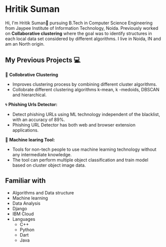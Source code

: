 # Hritik Suman 
Hi, I'm Hritik Suman👋 pursuing B.Tech in Computer Science Engineering from Jaypee Institute of Information Technology, Noida. Previously worked on <b>Collaborative clustering</b> where the goal was to identify structures in each local data set considered by different algorithms. I live in Noida, IN and am an North origin.

## My Previous Projects 💻
🌟 <b>Collobrative Clustering</b>
    <ul><li>Improves clustering process by combining different cluster algorithms.</li>
      <li>Collobrate different clustering algorithms k-mean, k -medoids, DBSCAN and hierarchical.</li>
    </ul>
🌀 <b>Phishing Urls Detector:</b><br> 
    <ul><li>Detect phishing URLs using ML technology independent of the blacklist, with an accuracy of 89%.</li>
        <li>Phishing URL Detector has both web and browser extension applications.</li>
    </ul>
🍏 <b>Machine learing Tool:</b><br>
    <ul><li>Tools for non-tech people to use machine learning technology without any intermediate knowledge.</li>
        <li>The tool can perform multiple object classification and train model based on cluster object image data.</li>
    </ul>

## Familiar with
<ul><li>Algorithms and Data structure</li>
  <li>Machine learning</li>
  <li>Data Analysis</li>
  <li>Django</li>
  <li>IBM Cloud</li>
  <li>Languages<ul>
    <li>C++</li>
    <li>Python</li>
    <li>Dart</li>
    <li>Java</li>
    </ul>
  </li>
</ul>
 


<!--
**Hritiksum/Hritiksum** is a ✨ _special_ ✨ repository because its `README.md` (this file) appears on your GitHub profile.

Here are some ideas to get you started:

- 🔭 I’m currently working on ...
- 🌱 I’m currently learning ...
- 👯 I’m looking to collaborate on ...
- 🤔 I’m looking for help with ...
- 💬 Ask me about ...
- 📫 How to reach me: ...
- 😄 Pronouns: ...
- ⚡ Fun fact: ...
-->
